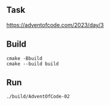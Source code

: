 ## Task
https://adventofcode.com/2023/day/3

## Build
```
cmake -Bbuild
cmake --build build
```

## Run
```
./build/AdventOfCode-02
```